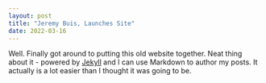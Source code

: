 ```yaml
---
layout: post
title: "Jeremy Buis, Launches Site"
date: 2022-03-16
---
```


Well. Finally got around to putting this old website together. Neat thing about it - powered by [Jekyll](http://jekyllrb.com) and I can use Markdown to author my posts. It actually is a lot easier than I thought it was going to be.
